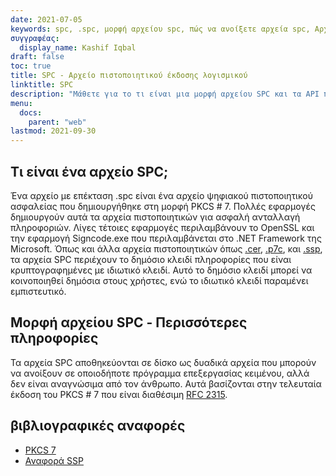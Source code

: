 ```yaml
---
date: 2021-07-05
keywords: spc, .spc, μορφή αρχείου spc, πώς να ανοίξετε αρχεία spc, Αρχείο πιστοποιητικού Software Publisher
συγγραφέας:
  display_name: Kashif Iqbal
draft: false
toc: true
title: SPC - Αρχείο πιστοποιητικού έκδοσης λογισμικού
linktitle: SPC
description: "Μάθετε για το τι είναι μια μορφή αρχείου SPC και τα API που μπορούν να δημιουργήσουν και να ανοίξουν αρχεία SPC."
menu:
  docs:
    parent: "web"
lastmod: 2021-09-30
---
```


## Τι είναι ένα αρχείο SPC;

Ένα αρχείο με επέκταση .spc είναι ένα αρχείο ψηφιακού πιστοποιητικού ασφαλείας που δημιουργήθηκε στη μορφή PKCS # 7. Πολλές εφαρμογές δημιουργούν αυτά τα αρχεία πιστοποιητικών για ασφαλή ανταλλαγή πληροφοριών. Λίγες τέτοιες εφαρμογές περιλαμβάνουν το OpenSSL και την εφαρμογή Signcode.exe που περιλαμβάνεται στο .NET Framework της Microsoft. Όπως και άλλα αρχεία πιστοποιητικών όπως [.cer](/el/web/cer/), [.p7c](/el/web/p7c/), και [.ssp](/el/web/ssp/), τα αρχεία SPC περιέχουν το δημόσιο κλειδί πληροφορίες που είναι κρυπτογραφημένες με ιδιωτικό κλειδί. Αυτό το δημόσιο κλειδί μπορεί να κοινοποιηθεί δημόσια στους χρήστες, ενώ το ιδιωτικό κλειδί παραμένει εμπιστευτικό.

## Μορφή αρχείου SPC - Περισσότερες πληροφορίες

Τα αρχεία SPC αποθηκεύονται σε δίσκο ως δυαδικά αρχεία που μπορούν να ανοίξουν σε οποιοδήποτε πρόγραμμα επεξεργασίας κειμένου, αλλά δεν είναι αναγνώσιμα από τον άνθρωπο. Αυτά βασίζονται στην τελευταία έκδοση του PKCS # 7 που είναι διαθέσιμη [RFC 2315](https://datatracker.ietf.org/doc/html/rfc2315).

## βιβλιογραφικές αναφορές

* [PKCS 7](https://en.wikipedia.org/wiki/PKCS_7)
* [Αναφορά SSP](https://scalate.github.io/scalate/documentation/ssp-reference.html)

